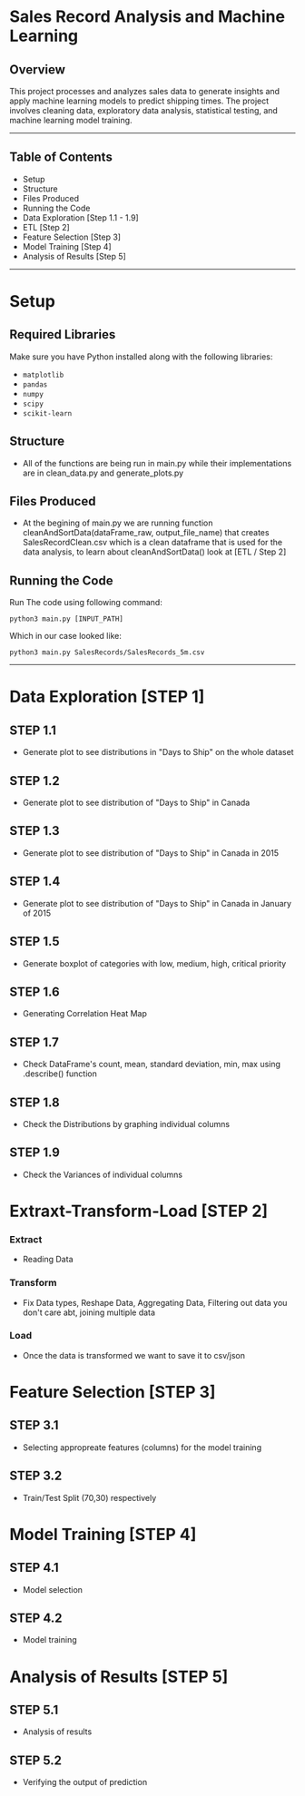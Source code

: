 # Sales Record Analysis and Machine Learning
## **Overview** 
This project processes and analyzes sales data to generate insights and apply machine learning models to predict shipping times. The project involves cleaning data, exploratory data analysis, statistical testing, and machine learning model training.

---

## Table of Contents 
- Setup
- Structure
- Files Produced
- Running the Code
- Data Exploration  [Step 1.1 - 1.9]  
- ETL [Step 2]
- Feature Selection  [Step 3]
- Model Training  [Step 4]
- Analysis of Results [Step 5]

---

# Setup #
## **Required Libraries** 
Make sure you have Python installed along with the following libraries:
- `matplotlib`
- `pandas`
- `numpy`
- `scipy`
- `scikit-learn`

## **Structure** 
- All of the functions are being run in main.py while their implementations are in clean_data.py and generate_plots.py 

## **Files Produced** 
- At the begining of main.py we are running function cleanAndSortData(dataFrame_raw, output_file_name) that creates SalesRecordClean.csv
which is a clean dataframe that is used for the data analysis, to learn about cleanAndSortData() look at [ETL / Step 2]


## **Running the Code** 
Run The code using following command:
```
python3 main.py [INPUT_PATH]
```
Which in our case looked like:
```
python3 main.py SalesRecords/SalesRecords_5m.csv
```
---
# Data Exploration [STEP 1] 
## **STEP 1.1** 
- Generate plot to see distributions in "Days to Ship" on the whole dataset

## **STEP 1.2**
- Generate plot to see distribution of "Days to Ship" in Canada

## **STEP 1.3**
- Generate plot to see distribution of "Days to Ship" in Canada in 2015

## **STEP 1.4** 
- Generate plot to see distribution of "Days to Ship" in Canada in January of 2015

## **STEP 1.5** 
- Generate boxplot of categories with low, medium, high, critical priority 

## **STEP 1.6** 
- Generating Correlation Heat Map 

## **STEP 1.7**
- Check DataFrame's count, mean, standard deviation, min, max using .describe() function

## **STEP 1.8**
- Check the Distributions by graphing individual columns

## **STEP 1.9**
- Check the Variances of individual columns


# Extraxt-Transform-Load [STEP 2] 
### **Extract**
- Reading Data

### **Transform**
- Fix Data types, Reshape Data, Aggregating Data, Filtering out data you don't care abt, joining multiple data

### **Load**
- Once the data is transformed we want to save it to csv/json

# Feature Selection [STEP 3] 
## **STEP 3.1**
- Selecting appropreate features (columns) for the model training

## **STEP 3.2**
- Train/Test Split (70,30) respectively

# Model Training [STEP 4]
## **STEP 4.1** 
- Model selection

## **STEP 4.2**
- Model training


# Analysis of Results [STEP 5]
## **STEP 5.1** 
- Analysis of results

## **STEP 5.2**
- Verifying the output of prediction



    

    





